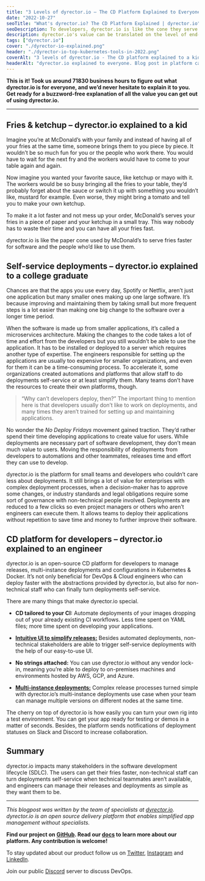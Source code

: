 ```yaml
---
title: "3 Levels of dyrector.io – The CD Platform Explained to Everyone"
date: "2022-10-27"
seoTitle: "What's dyrector.io? The CD Platform Explained | dyrector.io"
seoDescription: To developers, dyrector.io is like the cone they serve your fries in at McDonald's. Find out what else the CD platform is capable of.
description: dyrector.io's value can be translated on the level of end-users, business and technology. This is a buzzword-free explanation of what the platform has to offer to everyone.
tags: ["dyrector.io"]
cover: "./dyrector-io-explained.png"
header: "./dyrector-io-top-kubernetes-tools-in-2022.png"
coverAlt: "3 levels of dyrector.io - The CD platform explained to a kid, a college graduate and an engineer."
headerAlt: "dyrector.io explained to everyone. Blog post in platform category."
---
```


**This is it! Took us around 71830 business hours to figure out what dyrector.io is for everyone, and we’d never hesitate to explain it to you. Get ready for a buzzword-free explanation of all the value you can get out of using dyrector.io.**

---

## Fries & ketchup – dyrector.io explained to a kid

Imagine you’re at McDonald’s with your family and instead of having all of your fries at the same time, someone brings them to you piece by piece. It wouldn’t be so much fun for you or the people who work there. You would have to wait for the next fry and the workers would have to come to your table again and again.

Now imagine you wanted your favorite sauce, like ketchup or mayo with it. The workers would be so busy bringing all the fries to your table, they’d probably forget about the sauce or switch it up with something you wouldn’t like, mustard for example. Even worse, they might bring a tomato and tell you to make your own ketchup.

To make it a lot faster and not mess up your order, McDonald’s serves your fries in a piece of paper and your ketchup in a small tray. This way nobody has to waste their time and you can have all your fries fast.

dyrector.io is like the paper cone used by McDonald’s to serve fries faster for software and the people who’d like to use them.

## Self-service deployments – dyrector.io explained to a college graduate

Chances are that the apps you use every day, Spotify or Netflix, aren’t just one application but many smaller ones making up one large software. It’s because improving and maintaining them by taking small but more frequent steps is a lot easier than making one big change to the software over a longer time period.

When the software is made up from smaller applications, it’s called a microservices architecture. Making the changes to the code takes a lot of time and effort from the developers but you still wouldn’t be able to use the application. It has to be installed or deployed to a server which requires another type of expertise. The engineers responsible for setting up the applications are usually too expensive for smaller organizations, and even for them it can be a time-consuming process. To accelerate it, some organizations created automations and platforms that allow staff to do deployments self-service or at least simplify them. Many teams don’t have the resources to create their own platforms, though.

> “Why can’t developers deploy, then?” The important thing to mention here is that developers usually don’t like to work on deployments, and many times they aren’t trained for setting up and maintaining applications.

No wonder the _No Deploy Fridays_ movement gained traction. They’d rather spend their time developing applications to create value for users. While deployments are necessary part of software development, they don’t mean much value to users. Moving the responsibility of deployments from developers  to automations and other teammates, releases time and effort they can use to develop.

dyrector.io is the platform for small teams and developers who couldn’t care less about deployments. It still brings a lot of value for enterprises with complex deployment processes, when a decision-maker has to approve some changes, or industry standards and legal obligations require some sort of governance with non-technical people involved. Deployments are reduced to a few clicks so even project managers or others who aren’t engineers can execute them. It allows teams to deploy their applications without repetition to save time and money to further improve their software.

## CD platform for developers – dyrector.io explained to an engineer

dyrector.io is an open-source CD platform for developers to manage releases, multi-instance deployments and configurations in Kubernetes & Docker. It’s not only beneficial for DevOps & Cloud engineers who can deploy faster with the abstractions provided by dyrector.io, but also for non-technical staff who can finally turn deployments self-service.

There are many things that make dyrector.io special.

- **CD tailored to your CI:** Automate deployments of your images dropping out of your already existing CI workflows. Less time spent on YAML files; more time spent on developing your applications.

- [**Intuitive UI to simplify releases:**](https://docs.dyrector.io/tutorials/deploy-your-product) Besides automated deployments, non-technical stakeholders are able to trigger self-service deployments with the help of our easy-to-use UI.

- **No strings attached:** You can use dyrector.io without any vendor lock-in, meaning you’re able to deploy to on-premises machines and environments hosted by AWS, GCP, and Azure.

- [**Multi-instance deployments:**](https://docs.dyrector.io/features/multi-instance-deployments) Complex release processes turned simple with dyrector.io’s multi-instance deployments use case when your team can manage multiple versions on different nodes at the same time.

The cherry on top of dyrector.io is how easily you can turn your own rig into a test environment. You can get your app ready for testing or demos in a matter of seconds. Besides, the platform sends notifications of deployment statuses on Slack and Discord to increase collaboration.

## Summary

dyrector.io impacts many stakeholders in the software development lifecycle (SDLC). The users can get their fries faster, non-technical staff can turn deployments self-service when technical teammates aren’t available, and engineers can manage their releases and deployments as simple as they want them to be.

---

_This blogpost was written by the team of specialists at [dyrector.io](https://dyrector.io). dyrector.io is an open source delivery platform that enables simplified app management without specialists._

**Find our project on [GitHub](https://github.com/dyrector-io/dyrectorio/). Read our [docs](https://docs.dyrector.io/) to learn more about our platform. Any contribution is welcome!**

To stay updated about our product follow us on [Twitter](https://twitter.com/dyrectorio), [Instagram](https://www.instagram.com/dyrectorio/) and [LinkedIn](https://www.linkedin.com/company/dyrectorio/).

Join our public [Discord](https://discord.gg/hMyT9cbYFD) server to discuss DevOps.
